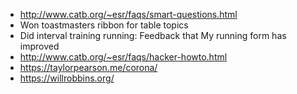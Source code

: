 - http://www.catb.org/~esr/faqs/smart-questions.html
- Won toastmasters ribbon for table topics
- Did interval training running: Feedback that My running form has improved
- http://www.catb.org/~esr/faqs/hacker-howto.html
- https://taylorpearson.me/corona/
- https://willrobbins.org/
